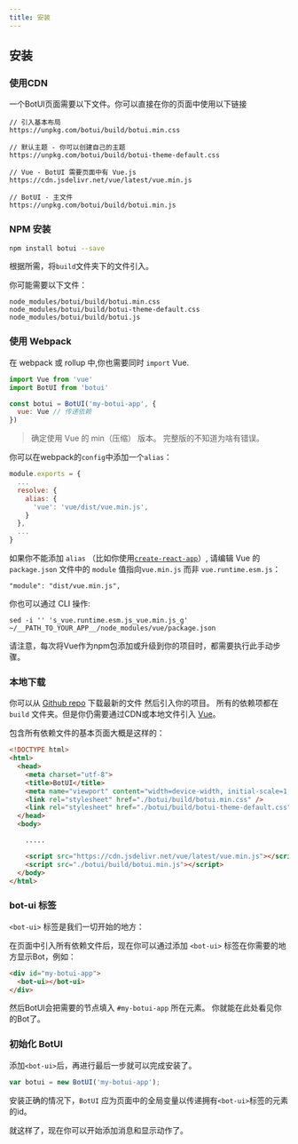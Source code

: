 ```yaml
---
title: 安装
---
```


## 安装


### 使用CDN

一个BotUI页面需要以下文件。你可以直接在你的页面中使用以下链接

```
// 引入基本布局
https://unpkg.com/botui/build/botui.min.css

// 默认主题 - 你可以创建自己的主题
https://unpkg.com/botui/build/botui-theme-default.css

// Vue - BotUI 需要页面中有 Vue.js
https://cdn.jsdelivr.net/vue/latest/vue.min.js

// BotUI - 主文件
https://unpkg.com/botui/build/botui.min.js

```


### NPM 安装

```bash
npm install botui --save
```

根据所需，将`build`文件夹下的文件引入。

你可能需要以下文件：

```
node_modules/botui/build/botui.min.css
node_modules/botui/build/botui-theme-default.css
node_modules/botui/build/botui.js
```

### 使用 Webpack

在 webpack 或 rollup 中,你也需要同时 `import` Vue.

```javascript
import Vue from 'vue'
import BotUI from 'botui'

const botui = BotUI('my-botui-app', {
  vue: Vue // 传递依赖
})
```

> 确定使用 Vue 的 min（压缩） 版本。 完整版的不知道为啥有错误。 

你可以在webpack的`config`中添加一个`alias`：
```javascript
module.exports = {
  ...
  resolve: {
    alias: {
      'vue': 'vue/dist/vue.min.js',
    }
  },
  ...
}
```


如果你不能添加 `alias` （比如你使用[`create-react-app`](https://github.com/facebook/create-react-app)）, 请编辑 Vue 的 `package.json` 文件中的 `module` 值指向`vue.min.js` 而非 `vue.runtime.esm.js`：

```
"module": "dist/vue.min.js",
```

你也可以通过 CLI 操作:
```
sed -i '' 's_vue.runtime.esm.js_vue.min.js_g' ~/__PATH_TO_YOUR_APP__/node_modules/vue/package.json
```

请注意，每次将Vue作为npm包添加或升级到你的项目时，都需要执行此手动步骤。
### 本地下载

你可以从 [Github repo](https://github.com/moinism/botui/) 下载最新的文件 然后引入你的项目。
所有的依赖项都在 `build` 文件夹。但是你仍需要通过CDN或本地文件引入 [Vue](https://cdn.jsdelivr.net/vue/latest/vue.min.js)。

包含所有依赖文件的基本页面大概是这样的：
```html
<!DOCTYPE html>
<html>
  <head>
    <meta charset="utf-8">
    <title>BotUI</title>
    <meta name="viewport" content="width=device-width, initial-scale=1, maximum-scale=1">
    <link rel="stylesheet" href="./botui/build/botui.min.css" />
    <link rel="stylesheet" href="./botui/build/botui-theme-default.css" />
  </head>
  <body>

    .....

    <script src="https://cdn.jsdelivr.net/vue/latest/vue.min.js"></script>
    <script src="./botui/build/botui.min.js"></script>
  </body>
</html>
```

### bot-ui 标签

`<bot-ui>` 标签是我们一切开始的地方：

在页面中引入所有依赖文件后，现在你可以通过添加 `<bot-ui>` 标签在你需要的地方显示Bot，例如：

```html
<div id="my-botui-app">
  <bot-ui></bot-ui>
</div>
```

然后BotUI会把需要的节点填入 `#my-botui-app` 所在元素。 你就能在此处看见你的Bot了。
### 初始化 BotUI

添加`<bot-ui>`后，再进行最后一步就可以完成安装了。

```javascript
var botui = new BotUI('my-botui-app');
```

安装正确的情况下，`BotUI` 应为页面中的全局变量以传递拥有`<bot-ui>`标签的元素的id。

就这样了，现在你可以开始添加消息和显示动作了。